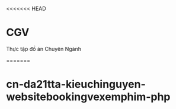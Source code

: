 <<<<<<< HEAD
# CGV
Thực tập đồ án Chuyên Ngành


=======
# cn-da21tta-kieuchinguyen-websitebookingvexemphim-php
